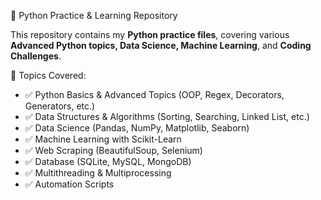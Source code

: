 🚀 Python Practice & Learning Repository

This repository contains my **Python practice files**, covering various **Advanced Python topics, Data Science, Machine Learning**, and **Coding Challenges**.

 📌 Topics Covered:
- ✅ Python Basics & Advanced Topics (OOP, Regex, Decorators, Generators, etc.)
- ✅ Data Structures & Algorithms (Sorting, Searching, Linked List, etc.)
- ✅ Data Science (Pandas, NumPy, Matplotlib, Seaborn)
- ✅ Machine Learning with Scikit-Learn
- ✅ Web Scraping (BeautifulSoup, Selenium)
- ✅ Database (SQLite, MySQL, MongoDB)
- ✅ Multithreading & Multiprocessing
- ✅ Automation Scripts

